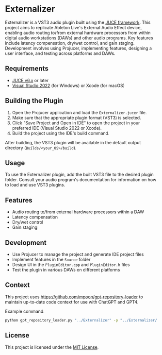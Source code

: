 # Externalizer

Externalizer is a VST3 audio plugin built using the [JUCE framework](https://juce.com/). This project aims to replicate Ableton Live's External Audio Effect device, enabling audio routing to/from external hardware processors from within digital audio workstations (DAWs) and other audio programs. Key features include latency compensation, dry/wet control, and gain staging. Development involves using Projucer, implementing features, designing a user interface, and testing across platforms and DAWs.

## Requirements

- [JUCE v6.x](https://juce.com/get-juce/download) or later
- [Visual Studio 2022](https://visualstudio.microsoft.com/vs/) (for Windows) or Xcode (for macOS)

## Building the Plugin

1. Open the Projucer application and load the `Externalizer.jucer` file.
2. Make sure that the appropriate plugin format (VST3) is selected.
3. Click "Save Project and Open in IDE" to open the project in your preferred IDE (Visual Studio 2022 or Xcode).
4. Build the project using the IDE's build command.

After building, the VST3 plugin will be available in the default output directory (`Builds/<your_OS>/build`).

## Usage

To use the Externalizer plugin, add the built VST3 file to the desired plugin folder. Consult your audio program's documentation for information on how to load and use VST3 plugins.

## Features

- Audio routing to/from external hardware processors within a DAW
- Latency compensation
- Dry/wet control
- Gain staging

## Development

- Use Projucer to manage the project and generate IDE project files
- Implement features in the `Source` folder
- Design UI in the `PluginEditor.cpp` and `PluginEditor.h` files
- Test the plugin in various DAWs on different platforms

## Context

This project uses <https://github.com/mpoon/gpt-repository-loader> to maintain up-to-date code context for use with ChatGPT and GPT4.

Example command:

```bash
python gpt_repository_loader.py "../Externalizer" -p "../Externalizer/.preamble" -o "../Externalizer/context.txt" -t 2048 -m 10
```

## License

This project is licensed under the [MIT License](https://opensource.org/licenses/MIT).
